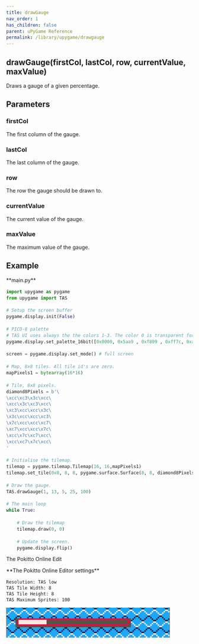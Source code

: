 ```yaml
---
title: drawGauge
nav_order: 1
has_children: false
parent: uPyGame Reference
permalink: /library/upygame/drawgauge
---
```


## drawGauge(firstCol, lastCol, row, currentValue, maxValue)

Draws a gauge of a given percentage.

## Parameters

### firstCol

The first column of the gauge.

### lastCol

The last column of the gauge.

### row

The row the gauge should be drawn to.

### currentValue

The current value of the gauge.

### maxValue

The maximum value of the gauge.

## Example

<div class="code-example" markdown="1">
**main.py**
</div>

```py
import upygame as pygame
from upygame import TAS

# Setup the screen buffer
pygame.display.init(False)

# PICO-8 palette
# TAS UI uses always the the colors 1-3. The color 0 is transparent for the UI.
pygame.display.set_palette_16bit([0x0000, 0x5aa9 , 0xf809 , 0xff7c, 0xa286, 0x0429, 0xbe18, 0x194a,0xfd00,  0x0706, 0xff44, 0x792a, 0x255f, 0x7392, 0xfbb4, 0xfe54]);

screen = pygame.display.set_mode() # full screen

# Map, 8x8 tiles. All tile id's are zero.
mapPixels1 = bytearray(16*16)

# Tile, 8x8 pixels.
diamond8Pixels = b'\
\xcc\xc3\x3c\xcc\
\xcc\x3c\xc3\xcc\
\xc3\xcc\xcc\x3c\
\x3c\xcc\xcc\xc3\
\x7c\xcc\xcc\xc7\
\xc7\xcc\xcc\x7c\
\xcc\x7c\xc7\xcc\
\xcc\xc7\x7c\xcc\
'

# Initialise the tilemap.
tilemap = pygame.tilemap.Tilemap(16, 16,mapPixels1)
tilemap.set_tile(0x0, 8, 8, pygame.surface.Surface(8, 8, diamond8Pixels));

# Draw the gauge.
TAS.drawGauge(1, 13, 5, 25, 100)

# The main loop
while True:

    # Draw the tilemap
    tilemap.draw(0, 0)

    # Update the screen.
    pygame.display.flip()
```

The Pokitto Online Edit
<div class="code-example" markdown="1">
**The Pokitto Online Editor settings**
</div>

```
Resolution: TAS low
TAS Tile Width: 8
TAS Tile Height: 8
TAS Maximum Sprites: 100
```

<div style="min-width: 33.33%">
    <img src="drawgauge.png">
</div>
